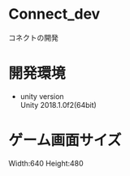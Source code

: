 # Connect_dev
コネクトの開発
# 開発環境  
* unity version  
Unity 2018.1.0f2(64bit) 
# ゲーム画面サイズ
Width:640
Height:480

